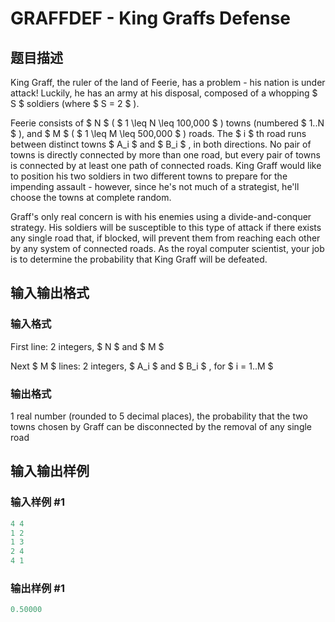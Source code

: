 # GRAFFDEF - King Graffs Defense

## 题目描述

King Graff, the ruler of the land of Feerie, has a problem - his nation is under attack! Luckily, he has an army at his disposal, composed of a whopping $ S $ soldiers (where $ S = 2 $ ).

Feerie consists of $ N $ ( $ 1 \leq N \leq 100,000 $ ) towns (numbered $ 1..N $ ), and $ M $ ( $ 1 \leq M \leq 500,000 $ ) roads. The $ i $ th road runs between distinct towns $ A_i $ and $ B_i $ , in both directions. No pair of towns is directly connected by more than one road, but every pair of towns is connected by at least one path of connected roads. King Graff would like to position his two soldiers in two different towns to prepare for the impending assault - however, since he's not much of a strategist, he'll choose the towns at complete random.

Graff's only real concern is with his enemies using a divide-and-conquer strategy. His soldiers will be susceptible to this type of attack if there exists any single road that, if blocked, will prevent them from reaching each other by any system of connected roads. As the royal computer scientist, your job is to determine the probability that King Graff will be defeated.

## 输入输出格式

### 输入格式

First line: 2 integers, $ N $ and $ M $

Next $ M $ lines: 2 integers, $ A_i $ and $ B_i $ , for $ i = 1..M $

### 输出格式

1 real number (rounded to 5 decimal places), the probability that the two towns chosen by Graff can be disconnected by the removal of any single road

## 输入输出样例

### 输入样例 #1

```cpp
4 4
1 2
1 3
2 4
4 1
```


### 输出样例 #1

```cpp
0.50000
```


